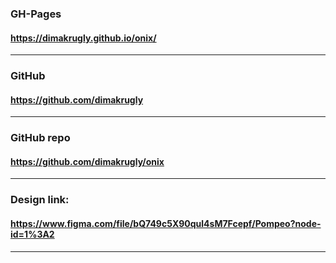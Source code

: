 ### GH-Pages
#### https://dimakrugly.github.io/onix/
___

### GitHub
#### https://github.com/dimakrugly
___

### GitHub repo
#### https://github.com/dimakrugly/onix
___

### Design link:
#### https://www.figma.com/file/bQ749c5X90qul4sM7Fcepf/Pompeo?node-id=1%3A2
___
